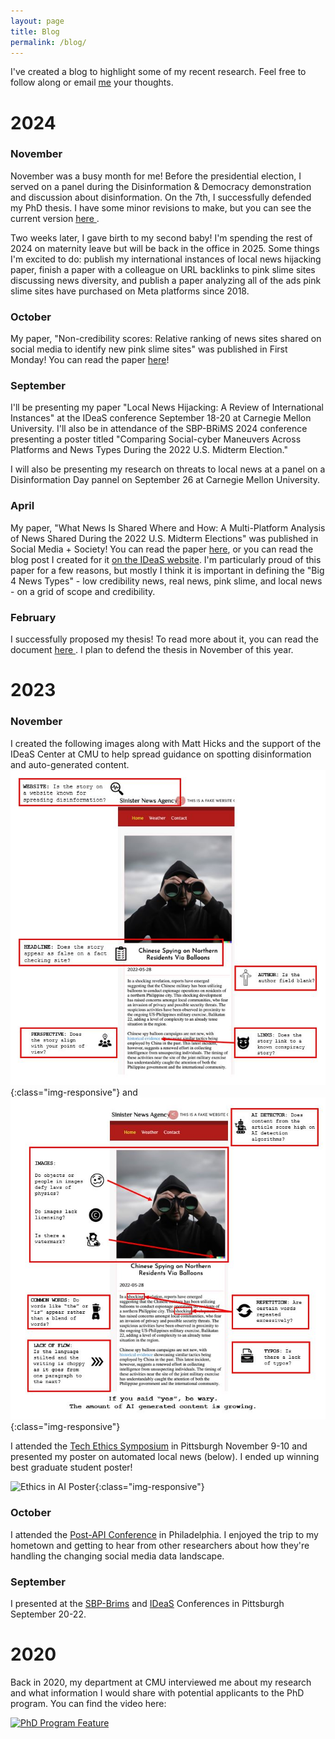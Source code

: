 ```yaml
---
layout: page
title: Blog
permalink: /blog/
---
```


I've created a blog to highlight some of my recent research. Feel free to follow along or email [me](mailto:csowa@andrew.cmu.edu) your thoughts.

# 2024

### November
November was a busy month for me! Before the presidential election, I served on a panel during the Disinformation & Democracy demonstration and discussion about disinformation. On the 7th, I successfully defended my PhD thesis. I have some minor revisions to make, but you can see the current version <a href="/Lepird_Thesis_Oct2024.pdf" target="_blank">here </a>. 

Two weeks later, I gave birth to my second baby! I'm spending the rest of 2024 on maternity leave but will be back in the office in 2025. Some things I'm excited to do: publish my international instances of local news hijacking paper, finish a paper with a colleague on URL backlinks to pink slime sites discussing news diversity, and publish a paper analyzing all of the ads pink slime sites have purchased on Meta platforms since 2018. 

### October
My paper, "Non-credibility scores: Relative ranking of news sites shared on social media to identify new pink slime sites" was published in First Monday! You can read the paper [here](https://firstmonday.org/ojs/index.php/fm/article/view/13544)!

### September
I'll be presenting my paper "Local News Hijacking: A Review of International Instances" at the IDeaS conference September 18-20 at Carnegie Mellon University. I'll also be in attendance of the SBP-BRiMS 2024 conference presenting a poster titled "Comparing Social-cyber Maneuvers Across Platforms and News Types During the 2022 U.S. Midterm Election." 

I will also be presenting my research on threats to local news at a panel on a Disinformation Day pannel on September 26 at Carnegie Mellon University. 

### April
My paper, "What News Is Shared Where and How: A Multi-Platform Analysis of News Shared During the 2022 U.S. Midterm Elections" was published in Social Media + Society! You can read the paper [here](https://journals.sagepub.com/doi/full/10.1177/20563051241245950), or you can read the blog post I created for it [on the IDeaS website](https://www.cmu.edu/ideas-social-cybersecurity/news1/blog-posts/blog-lepird-news-types.html). I'm particularly proud of this paper for a few reasons, but mostly I think it is important in defining the "Big 4 News Types" - low credibility news, real news, pink slime, and local news - on a grid of scope and credibility.

### February
I successfully proposed my thesis! To read more about it, you can read the document <a href="/lepird_proposal.pdf" target="_blank">here </a>. I plan to defend the thesis in November of this year. 


# 2023

### November
I created the following images along with Matt Hicks and the support of the IDeaS Center at CMU to help spread guidance on spotting disinformation and auto-generated content.
![How to Spot Disinformation](/images/signs_of_disinfo_image.jpg){:class="img-responsive"} and ![How to Spot GenAI Content](/images/signs_of_generative-ai_image.jpg){:class="img-responsive"}



I attended the [Tech Ethics Symposium](https://www.duq.edu/research/centers-and-institutes/grefenstette-center/grefenstette-symposium.php) in Pittsburgh November 9-10 and presented my poster on automated local news (below). I ended up winning best graduate student poster!

![Ethics in AI Poster](/images/ethis_poster.jpg){:class="img-responsive"}




### October
I attended the [Post-API Conference](https://sites.google.com/umich.edu/postapiconference/home) in Philadelphia. I enjoyed the trip to my hometown and getting to hear from other researchers about how they're handling the changing social media data landscape. 

### September

I presented at the [SBP-Brims](https://sbp-brims.org/2023/) and [IDeaS](https://www.cmu.edu/ideas-social-cybersecurity/events/conference-index.html) Conferences in Pittsburgh September 20-22. 

# 2020

Back in 2020, my department at CMU interviewed me about my research and what information I would share with potential applicants to the PhD program. You can find the video here:

[![PhD Program Feature](https://markdown-videos-api.jorgenkh.no/url?url=https%3A%2F%2Fwww.youtube.com%2Fwatch%3Fv%3DOWnpGMSsIB4)](https://www.youtube.com/watch?v=OWnpGMSsIB4)

